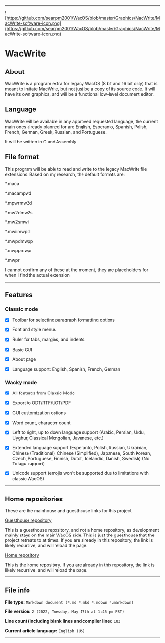 
***

![https://github.com/seanpm2001/WacOS/blob/master/Graphics/MacWrite/MacWrite-software-icon.png](https://github.com/seanpm2001/WacOS/blob/master/Graphics/MacWrite/MacWrite-software-icon.png)

# WacWrite

## About

WacWrite is a program extra for legacy WacOS (8 bit and 16 bit only) that is meant to imitate MacWrite, but not just be a copy of its source code. It will have its own graphics, and will be a functional low-level document editor.

## Language

WacWrite will be available in any approved requested language, the current main ones already planned for are English, Esperanto, Spanish, Polish, French, German, Greek, Russian, and Portuguese.

It will be written in C and Assembly.

## File format

This program will be able to read and write to the legacy MacWrite file extensions. Based on my research, the default formats are:

*.maca 

*.macampwd

*.mpwrmw2d

*.mw2dmw2s

*.mw2smwii

*.mwiimwpd 

*.mwpdmwpp

*.mwppmwpr

*.mwpr

I cannot confirm any of these at the moment, they are placeholders for when I find the actual extension

***

## Features

### Classic mode

- [x] Toolbar for selecting paragraph formatting options

- [x] Font and style menus

- [x]  Ruler for tabs, margins, and indents. 

- [x] Basic GUI

- [x] About page

- [x] Language support: English, Spanish, French, German

### Wacky mode

- [x] All features from Classic Mode

- [x] Export to ODT/RTF/UOT/PDF

- [x] GUI customization options

- [x] Word count, character count

- [x] Left to right, up to down language support (Arabic, Persian, Urdu, Uyghur, Classical Mongolian, Javanese, etc.)

- [x] Extended language support (Esperanto, Polish, Russian, Ukrainian, Chinese (Traditional), Chinese (Simplified), Japanese, South Korean, Czech, Portuguese, Finnish, Dutch, Icelandic, Danish, Swedish) (No Telugu support)

- [x] Unicode support (emojis won't be supported due to limitations with classic WacOS)

***

## Home repositories

These are the mainhouse and guesthouse links for this project

[Guesthouse repository](https://github.com/seanpm2001/WacWrite/)

This is a guesthouse repository, and not a home repository, as development mainly stays on the main WacOS side. This is just the guesthouse that the project retreats to at times. If you are already in this repository, the link is likely recursive, and will reload the page.

[Home repository](https://github.com/seanpm2001/WacOS/tree/WacOS-dev/Programs/Legacy/WacWrite/)

This is the home repository. If you are already in this repository, the link is likely recursive, and will reload the page.

***

## File info

**File type:** `Markdown document (*.md *.mkd *.mdown *.markdown)`

**File version:** `2 (2022, Tuesday, May 17th at 1:45 pm PST)`

**Line count (including blank lines and compiler line):** `103`

**Current article language:** `English (US)`

***
